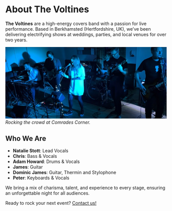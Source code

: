 # About The Voltines

**The Voltines** are a high-energy covers band with a passion for live performance. Based in Berkhamsted (Hertfordshire, UK), we’ve been delivering electrifying shows at weddings, parties, and local venues for over two years.

![Rocking the crowd at Comrades Corner](img/comrades-corner.jpg)
*Rocking the crowd at Comrades Corner.*

## Who We Are
- **Natalie Stott**: Lead Vocals  
- **Chris**: Bass & Vocals  
- **Adam Howard**: Drums & Vocals  
- **James**: Guitar
- **Dominic James**: Guitar, Thermin and Stylophone
- **Peter**: Keyboards & Vocals

We bring a mix of charisma, talent, and experience to every stage, ensuring an unforgettable night for all audiences.

Ready to rock your next event? [Contact us!](contact.html)

